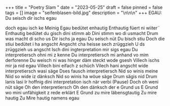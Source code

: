 +++
title = "Poetry Slam "
date = "2023-05-25"
draft = false
pinned = false
tags = []
image = "seifenblasen-bild.jpg"
description = "\n\n\n"
+++
EGAU:
Du seisch dir ischs egau


doch egau isch ke Meinig
Egau bedütet enhautig
Enthautig füert ni wiiter¨
Enthautig bedütet du gisch dini stimm ab
Dini stimm wo di usmacht
Drum was macht di scho us
Dir ischs ja egau
Du seisch nüt
Du bisch stiu
Doch die stiui bedütet i ha angscht
Angscht cha heisse sech zrüggzieh
U ds zrüggzieh us angscht
Isch dini ingterpretation mir sigs egau
Du interpretiersch ohni mi z kenne
Du interpretiersch mi anhand vo mim derforenne
Du weisch ni was hinger däm steckt wode gsesh
Villech ischs mir ja nid egau 
Villech bini eifach z schüch
Vilech hani angscht wide interpretiersch wasi säge
Dses fausch interpretiersch 
Nid so winis meine
Niid so wide iz dänksch
Nid so winis ha wöue säge 
Drum sägis nid
Drum lanis lasi
Ir hoffnig dini interpretation isch när verbi
(Pause)
Doch oh weni nüt säge
Oh den interpretiersch
Oh den dänksch der e Grund us
E Grund wo mini unfähigkeit z rede erklärt
E Grund zu mire läbensgtautig
Zu mire hautig
Zu Mire hautig namens egau